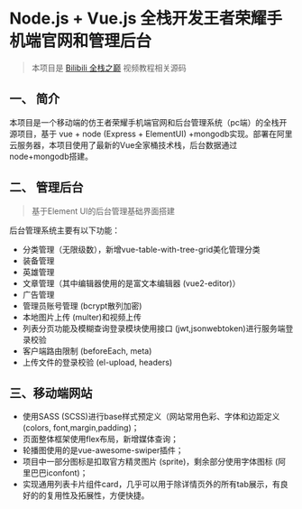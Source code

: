 # Node.js + Vue.js 全栈开发王者荣耀手机端官网和管理后台
> 本项目是 [Bilibili 全栈之巅](https://space.bilibili.com/341919508) 视频教程相关源码


## 一、 简介
本项目是一个移动端的仿王者荣耀手机端官网和后台管理系统（pc端）的全栈开源项目，基于 vue + node (Express + ElementUI) +mongodb实现。部署在阿里云服务器，本项目使用了最新的Vue全家桶技术栈，后台数据通过node+mongodb搭建。


## 二、 管理后台
> 基于Element UI的后台管理基础界面搭建


后台管理系统主要有以下功能：

- 分类管理（无限级数），新增vue-table-with-tree-grid美化管理分类
- 装备管理
- 英雄管理
- 文章管理（其中编辑器使用的是富文本编辑器 (vue2-editor)）
- 广告管理
- 管理员账号管理 (bcrypt散列加密)
- 本地图片上传 (multer)和视频上传
- 列表分页功能及模糊查询登录模块使用接口 (jwt,jsonwebtoken)进行服务端登录校验
- 客户端路由限制 (beforeEach, meta)
- 上传文件的登录校验 (el-upload, headers)


## 三、移动端网站

- 使用SASS (SCSS)进行base样式预定义（网站常用色彩、字体和边距定义 (colors, font,margin,padding)；
- 页面整体框架使用flex布局，新增媒体查询；
- 轮播图使用的是vue-awesome-swiper插件；
- 项目中一部分图标是扣取官方精灵图片 (sprite)，剩余部分使用字体图标 (阿里巴巴iconfont)；
- 实现通用列表卡片组件card，几乎可以用于除详情页外的所有tab展示，有良好的的复用性及拓展性，方便快捷。






